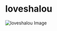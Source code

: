 # loveshalou

![loveshalou Image](https://cdn.jsdelivr.net/gh/ZhiJingHub/ZhiJingHub.github.io@51865f22ce7b9e2186d22648da5f475003954162/loveshalou/photo/loveshalou.png)
